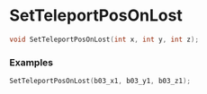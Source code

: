 # SetTeleportPosOnLost
```cpp - C++
void SetTeleportPosOnLost(int x, int y, int z);
```

### Examples
```cpp - C++
SetTeleportPosOnLost(b03_x1, b03_y1, b03_z1);
```

